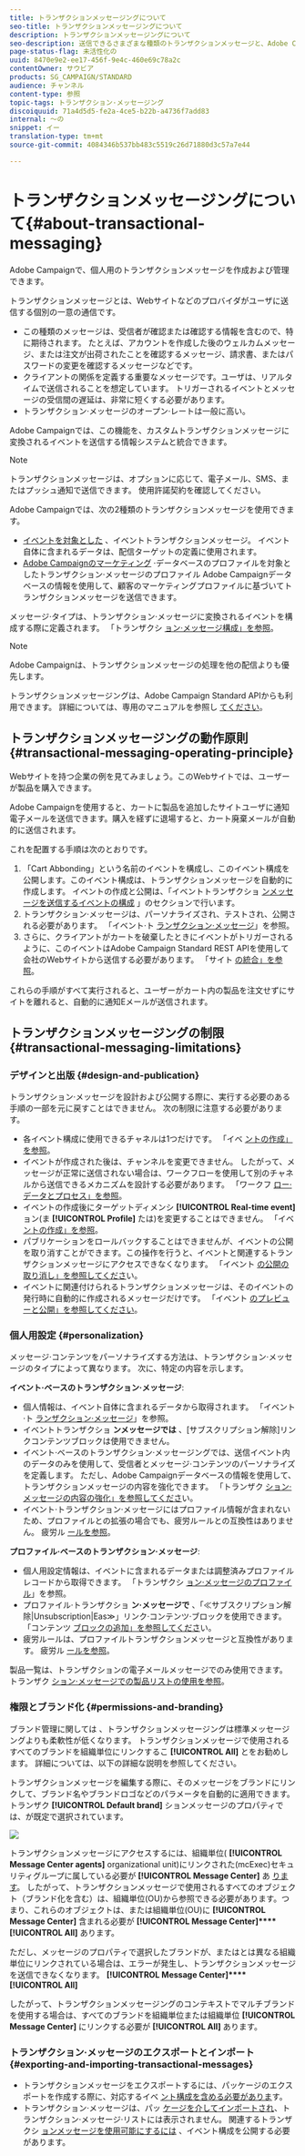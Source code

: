 ```yaml
---
title: トランザクションメッセージングについて
seo-title: トランザクションメッセージングについて
description: トランザクションメッセージングについて
seo-description: 送信できるさまざまな種類のトランザクションメッセージと、Adobe Campaignでの使用方法を確認します。
page-status-flag: 未活性化の
uuid: 8470e9e2-ee17-456f-9e4c-460e69c78a2c
contentOwner: サウビア
products: SG_CAMPAIGN/STANDARD
audience: チャンネル
content-type: 参照
topic-tags: トランザクション·メッセージング
discoiquuid: 71a4d5d5-fe2a-4ce5-b22b-a4736f7add83
internal: 〜の
snippet: イー
translation-type: tm+mt
source-git-commit: 4084346b537bb483c5519c26d71880d3c57a7e44

---
```



# トランザクションメッセージングについて{#about-transactional-messaging}

Adobe Campaignで、個人用のトランザクションメッセージを作成および管理できます。

トランザクションメッセージとは、Webサイトなどのプロバイダがユーザに送信する個別の一意の通信です。

* この種類のメッセージは、受信者が確認または確認する情報を含むので、特に期待されます。 たとえば、アカウントを作成した後のウェルカムメッセージ、または注文が出荷されたことを確認するメッセージ、請求書、またはパスワードの変更を確認するメッセージなどです。
* クライアントの関係を定義する重要なメッセージです。ユーザは、リアルタイムで送信されることを想定しています。 トリガーされるイベントとメッセージの受信間の遅延は、非常に短くする必要があります。
* トランザクション·メッセージのオープン·レートは一般に高い。

Adobe Campaignでは、この機能を、カスタムトランザクションメッセージに変換されるイベントを送信する情報システムと統合できます。

>[!NOTE]
>
>トランザクションメッセージは、オプションに応じて、電子メール、SMS、またはプッシュ通知で送信できます。 使用許諾契約を確認してください。

Adobe Campaignでは、次の2種類のトランザクションメッセージを使用できます。

* [イベントを対象とした](../../channels/using/event-transactional-messages.md) 、イベントトランザクションメッセージ。 イベント自体に含まれるデータは、配信ターゲットの定義に使用されます。
* [Adobe Campaignのマーケティング](../../channels/using/profile-transactional-messages.md) ·データベースのプロファイルを対象としたトランザクション·メッセージのプロファイル Adobe Campaignデータベースの情報を使用して、顧客のマーケティングプロファイルに基づいてトランザクションメッセージを送信できます。

メッセージ·タイプは、トランザクション·メッセージに変換されるイベントを構成する際に定義されます。 「トランザクシ [ョン·メッセージ構成」を参照](../../administration/using/configuring-transactional-messaging.md)。

>[!NOTE]
>
>Adobe Campaignは、トランザクションメッセージの処理を他の配信よりも優先します。

トランザクションメッセージングは、Adobe Campaign Standard APIからも利用できます。 詳細については、専用のマニュアルを参照し [てください](https://docs.campaign.adobe.com/doc/standard/en/api/ACS_API.html#about-transactional-messaging)。

## トランザクションメッセージングの動作原則 {#transactional-messaging-operating-principle}

Webサイトを持つ企業の例を見てみましょう。このWebサイトでは、ユーザーが製品を購入できます。

Adobe Campaignを使用すると、カートに製品を追加したサイトユーザに通知電子メールを送信できます。購入を経ずに退場すると、カート廃棄メールが自動的に送信されます。

これを配置する手順は次のとおりです。

1. 「Cart Abbonding」という名前のイベントを構成し、このイベント構成を公開します。このイベント構成は、トランザクションメッセージを自動的に作成します。 イベントの作成と公開は、「イベントトランザクショ [ンメッセージを送信するイベントの構成](../../administration/using/configuring-transactional-messaging.md#use-case--configuring-an-event-to-send-a-transactional-message) 」のセクションで行います。
1. トランザクション·メッセージは、パーソナライズされ、テストされ、公開される必要があります。 「イベント·ト [ランザクション·メッセージ](../../channels/using/event-transactional-messages.md)」を参照。
1. さらに、クライアントがカートを破棄したときにイベントがトリガーされるように、このイベントはAdobe Campaign Standard REST APIを使用して会社のWebサイトから送信する必要があります。 「サイト [の統合」を参照](../../administration/using/configuring-transactional-messaging.md#integrating-the-triggering-of-the-event-in-a-website)。

これらの手順がすべて実行されると、ユーザーがカート内の製品を注文せずにサイトを離れると、自動的に通知Eメールが送信されます。

## トランザクションメッセージングの制限 {#transactional-messaging-limitations}

### デザインと出版 {#design-and-publication}

トランザクション·メッセージを設計および公開する際に、実行する必要のある手順の一部を元に戻すことはできません。 次の制限に注意する必要があります。

* 各イベント構成に使用できるチャネルは1つだけです。 「イベ [ントの作成」を参照](../../administration/using/configuring-transactional-messaging.md#creating-an-event)。
* イベントが作成された後は、チャンネルを変更できません。 したがって、メッセージが正常に送信されない場合は、ワークフローを使用して別のチャネルから送信できるメカニズムを設計する必要があります。 「ワークフ [ロー·データとプロセス」を参照](../../automating/using/workflow-data-and-processes.md)。
* イベントの作成後にターゲットディメンシ **[!UICONTROL Real-time event]** ョン(ま **[!UICONTROL Profile]** たは)を変更することはできません。 「イベ [ントの作成」を参照](../../administration/using/configuring-transactional-messaging.md#creating-an-event)。
* パブリケーションをロールバックすることはできませんが、イベントの公開を取り消すことができます。この操作を行うと、イベントと関連するトランザクションメッセージにアクセスできなくなります。 「イベント [の公開の取り消し」を参照してくださ](../../administration/using/configuring-transactional-messaging.md#unpublishing-an-event)い。
* イベントに関連付けられるトランザクションメッセージは、そのイベントの発行時に自動的に作成されるメッセージだけです。 「イベント [のプレビューと公開」を参照してください](../../administration/using/configuring-transactional-messaging.md#previewing-and-publishing-the-event)。

### 個人用設定 {#personalization}

メッセージ·コンテンツをパーソナライズする方法は、トランザクション·メッセージのタイプによって異なります。 次に、特定の内容を示します。

**イベント·ベースのトランザクション·メッセージ**:

* 個人情報は、イベント自体に含まれるデータから取得されます。 「イベント·ト [ランザクション·メッセージ](../../channels/using/event-transactional-messages.md)」を参照。
* イベントトランザクショ **ンメッセージでは** 、[サブスクリプション解除]リンクコンテンツブロックは使用できません。
* イベント·ベースのトランザクション·メッセージングでは、送信イベント内のデータのみを使用して、受信者とメッセージ·コンテンツのパーソナライズを定義します。 ただし、Adobe Campaignデータベースの情報を使用して、トランザクションメッセージの内容を強化できます。 「トランザク [ション·メッセージの内容の強化」を参照してくださ](../../administration/using/configuring-transactional-messaging.md#enriching-the-transactional-message-content)い。
* イベント·トランザクション·メッセージにはプロファイル情報が含まれないため、プロファイルとの拡張の場合でも、疲労ルールとの互換性はありません。 疲労ル [ールを参照](../../administration/using/fatigue-rules.md)。

**プロファイル·ベースのトランザクション·メッセージ**:

* 個人用設定情報は、イベントに含まれるデータまたは調整済みプロファイルレコードから取得できます。 「トランザクシ [ョン·メッセージのプロファイル](../../channels/using/profile-transactional-messages.md)」を参照。
* プロファイル·トランザクショ **ン·メッセージで** 、「≪サブスクリプション解除|Unsubscription|Eas≫」リンク·コンテンツ·ブロックを使用できます。 「コンテンツ [ブロックの追加」を参照してくださ](../../designing/using/personalization.md#adding-a-content-block)い。
* 疲労ルールは、プロファイルトランザクションメッセージと互換性があります。 疲労ル [ールを参照](../../administration/using/fatigue-rules.md)。

製品一覧は、トランザクションの電子メールメッセージでのみ使用できます。 トランザク [ション·メッセージでの製品リストの使用を参照](../../channels/using/event-transactional-messages.md#using-product-listings-in-a-transactional-message)。

### 権限とブランド化 {#permissions-and-branding}

ブランド管理に関しては [](../../administration/using/branding.md) 、トランザクションメッセージングは標準メッセージングよりも柔軟性が低くなります。 トランザクションメッセージで使用されるすべてのブランドを組織単位にリンクするこ **[!UICONTROL All]** とをお勧めします。 詳細については、以下の詳細な説明を参照してください。

トランザクションメッセージを編集する際に、そのメッセージをブランドにリンクして、ブランド名やブランドロゴなどのパラメータを自動的に適用できます。 トランザク **[!UICONTROL Default brand]** ションメッセージのプロパティでは、が既定で選択されています。

![](assets/message-center_branding.png)

トランザクションメッセージにアクセスするには、組織単位( **[!UICONTROL Message Center agents]** organizational unit)にリンクされた(mcExec)セキュリティグループに属している必要が **[!UICONTROL Message Center]** あ [ります](../../administration/using/organizational-units.md)。 したがって、トランザクションメッセージで使用されるすべてのオブジェクト（ブランド化を含む）は、組織単位(OU)から参照できる必要があります。つまり、これらのオブジェクトは、または組織単位(OU)に **[!UICONTROL Message Center]** 含まれる必要が **[!UICONTROL Message Center]****[!UICONTROL All]** あります。

ただし、メッセージのプロパティで選択したブランドが、またはとは異なる組織単位にリンクされている場合は、エラーが発生し、トランザクションメッセージを送信できなくなります。 **[!UICONTROL Message Center]****[!UICONTROL All]**

したがって、トランザクションメッセージングのコンテキストでマルチブランドを使用する場合は、すべてのブランドを組織単位または組織単位 **[!UICONTROL Message Center]** にリンクする必要が **[!UICONTROL All]** あります。

### トランザクション·メッセージのエクスポートとインポート {#exporting-and-importing-transactional-messages}

* トランザクションメッセージをエクスポートするには、パッケージのエクスポートを作成する際に、対応するイベ [ント構成を含める必要がありま](../../automating/using/managing-packages.md#creating-a-package)す。
* トランザクション·メッセージは、パッ [ケージを介してインポートされ](../../automating/using/managing-packages.md#importing-a-package)、トランザクション·メッセージ·リストには表示されません。 関連するトランザクシ [ョンメッセージを使用可能にするには](../../administration/using/configuring-transactional-messaging.md#previewing-and-publishing-the-event) 、イベント構成を公開する必要があります。

